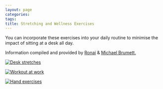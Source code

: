 ```yaml
---
layout: page
categories:
tags:
title: Stretching and Wellness Exercises
---
```


 You can incorporate these exercises into your daily routine to minimise the impact of sitting at a desk all day.

 Information compiled and provided by [Ronai](https://twitter.com/RonaiBrumett) & [Michael Brumett.](https://twitter.com/MichaelBrumett)

[![Desk stretches](/public/images/stretching-wellness-exercises/get-up-off-that-thing.png)](/public/images/stretching-wellness-exercises/get-up-off-that-thing.png)

[![Workout at work](/public/images/stretching-wellness-exercises/workout-at-work.png)](/public/images/stretching-wellness-exercises/workout-at-work.png)

[![Hand exercises](/public/images/stretching-wellness-exercises/hand-exercises.png)](/public/images/stretching-wellness-exercises/hand-exercises.png)
